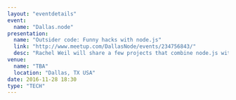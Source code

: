 ```yaml
---
layout: "eventdetails"
event: 
  name: "Dallas.node"
presentation:
  name: "Outsider code: Funny hacks with node.js"
  link: "http://www.meetup.com/DallasNode/events/234756843/"
  desc: "Rachel Weil will share a few projects that combine node.js with hardware hacking and a sense of humor to inspire, engage, and motivate new coders."
venue: 
  name: "TBA"
  location: "Dallas, TX USA"
date: 2016-11-28 18:30
type: "TECH"
---
```


     
